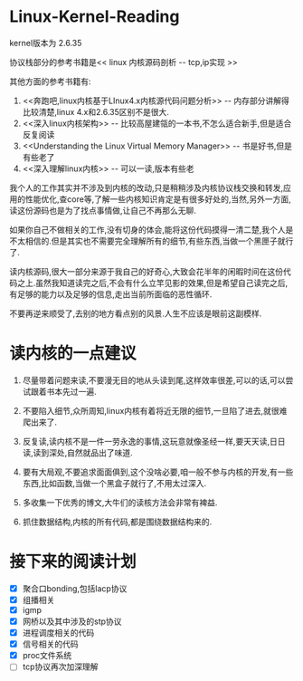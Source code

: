# Linux-Kernel-Reading

kernel版本为 2.6.35

协议栈部分的参考书籍是<< linux 内核源码剖析 -- tcp,ip实现 >>

其他方面的参考书籍有:
1. <<奔跑吧,linux内核基于LInux4.x内核源代码问题分析>> -- 内存部分讲解得比较清楚,linux 4.x和2.6.35区别不是很大.
2. <<深入linux内核架构>> -- 比较高屋建瓴的一本书,不怎么适合新手,但是适合反复阅读
3. <\<Understanding the Linux Virtual Memory Manager>> -- 书是好书,但是有些老了
4. <<深入理解linux内核>> -- 可以一读,版本有些老

我个人的工作其实并不涉及到内核的改动,只是稍稍涉及内核协议栈交换和转发,应用的性能优化,查core等,了解一些内核知识肯定是有很多好处的,当然,另外一方面,读这份源码也是为了找点事情做,让自己不再那么无聊.

如果你自己不做相关的工作,没有切身的体会,能将这份代码摸得一清二楚,我个人是不太相信的.但是其实也不需要完全理解所有的细节,有些东西,当做一个黑匣子就行了.

读内核源码,很大一部分来源于我自己的好奇心,大致会花半年的闲暇时间在这份代码之上.虽然我知道读完之后,不会有什么立竿见影的效果,但是希望自己读完之后,有足够的能力以及足够的信息,走出当前所面临的恶性循环.

不要再逆来顺受了,去别的地方看点别的风景.人生不应该是眼前这副模样.

# 读内核的一点建议

1. 尽量带着问题来读,不要漫无目的地从头读到尾,这样效率很差,可以的话,可以尝试跟着书本先过一遍.

2. 不要陷入细节,众所周知,linux内核有着将近无限的细节,一旦陷了进去,就很难爬出来了.

3. 反复读,读内核不是一件一劳永逸的事情,这玩意就像圣经一样,要天天读,日日读,读到深处,自然就品出了味道.

4. 要有大局观,不要追求面面俱到,这个没啥必要,咱一般不参与内核的开发,有一些东西,比如函数,当做一个黑盒子就行了,不用太过深入.

5. 多收集一下优秀的博文,大牛们的读核方法会非常有裨益.

6. 抓住数据结构,内核的所有代码,都是围绕数据结构来的.



# 接下来的阅读计划

- [x] 聚合口bonding,包括lacp协议
- [x] 组播相关
- [x] igmp
- [x] 网桥以及其中涉及的stp协议
- [x] 进程调度相关的代码
- [x] 信号相关的代码
- [x] proc文件系统
- [ ] tcp协议再次加深理解